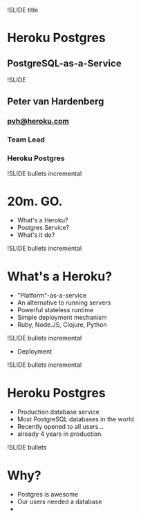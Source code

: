 !SLIDE title
# Heroku Postgres #
## PostgreSQL-as-a-Service ##

!SLIDE
## Peter van Hardenberg ##
### pvh@heroku.com ###
### Team Lead ###
### Heroku Postgres ###

!SLIDE bullets incremental
# 20m. GO. #
* What's a Heroku?
* Postgres Service?
* What's it do?

!SLIDE bullets incremental
# What's a Heroku? #

* "Platform"-as-a-service
* An alternative to running servers
* Powerful stateless runtime
* Simple deployment mechanism
* Ruby, Node.JS, Clojure, Python

!SLIDE bullets incremental

* Deployment

!SLIDE bullets incremental
# Heroku Postgres #

* Production database service
* Most PostgreSQL databases in the world
* Recently opened to all users...
* already 4 years in production.

!SLIDE bullets

# Why? #

* Postgres is awesome
* Our users needed a database
* 
